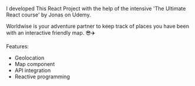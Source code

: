 I developed This React Project with the help of the intensive 'The Ultimate React course' by Jonas on Udemy.

Worldwise is your adventure partner to keep track of places you have been with an interactive friendly map. 😎✈️

Features:
- Geolocation
- Map component
- API integration
- Reactive programming
